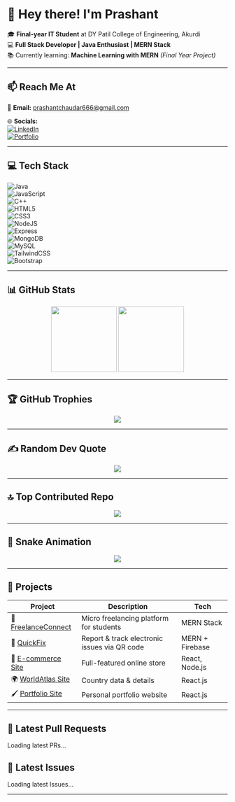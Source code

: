 # 👋 Hey there! I'm Prashant  

🎓 **Final-year IT Student** at DY Patil College of Engineering, Akurdi  
💻 **Full Stack Developer | Java Enthusiast | MERN Stack**  
📚 Currently learning: **Machine Learning with MERN** *(Final Year Project)*  

---

## 📫 Reach Me At  
📧 **Email:** prashantchaudar666@gmail.com  

🌐 **Socials:**  
[![LinkedIn](https://img.shields.io/badge/-LinkedIn-0077B5?style=flat&logo=linkedin&logoColor=white)](https://www.linkedin.com/in/prashant-chaudar-690425253)  
[![Portfolio](https://img.shields.io/badge/-Portfolio-000000?style=flat&logo=react&logoColor=white)](https://portfolio-vn3f.onrender.com)  

---

## 💻 Tech Stack  

![Java](https://img.shields.io/badge/Java-%23ED8B00.svg?style=flat&logo=java&logoColor=white)  
![JavaScript](https://img.shields.io/badge/JavaScript-%23323330.svg?style=flat&logo=javascript&logoColor=%23F7DF1E)  
![C++](https://img.shields.io/badge/C++-%2300599C.svg?style=flat&logo=c%2B%2B&logoColor=white)  
![HTML5](https://img.shields.io/badge/HTML5-%23E34F26.svg?style=flat&logo=html5&logoColor=white)  
![CSS3](https://img.shields.io/badge/CSS3-%231572B6.svg?style=flat&logo=css3&logoColor=white)  
![NodeJS](https://img.shields.io/badge/Node.js-43853D?style=flat&logo=node.js&logoColor=white)  
![Express](https://img.shields.io/badge/Express.js-%23404d59.svg?style=flat&logo=express&logoColor=white)  
![MongoDB](https://img.shields.io/badge/MongoDB-%234ea94b.svg?style=flat&logo=mongodb&logoColor=white)  
![MySQL](https://img.shields.io/badge/MySQL-%2300f.svg?style=flat&logo=mysql&logoColor=white)  
![TailwindCSS](https://img.shields.io/badge/Tailwind_CSS-%2338B2AC.svg?style=flat&logo=tailwind-css&logoColor=white)  
![Bootstrap](https://img.shields.io/badge/Bootstrap-%23563D7C.svg?style=flat&logo=bootstrap&logoColor=white)  

---

## 📊 GitHub Stats  

<p align="center">
  <img src="https://github-readme-stats.vercel.app/api?username=chaudarprashant&show_icons=true&theme=radical" height="150" />
  <img src="https://github-readme-streak-stats.herokuapp.com/?user=chaudarprashant&theme=radical" height="150" />
</p>

---

## 🏆 GitHub Trophies  
<p align="center">
  <img src="https://github-profile-trophy.vercel.app/?username=chaudarprashant&theme=radical&no-frame=true&no-bg=true&margin-w=4" />
</p>

---

## ✍️ Random Dev Quote  
<p align="center">
  <img src="https://quotes-github-readme.vercel.app/api?type=horizontal&theme=radical" />
</p>

---

## 🔝 Top Contributed Repo  
<p align="center">
  <img src="https://github-contributor-stats.vercel.app/api?username=chaudarprashant&limit=5&theme=radical&combine_all_yearly_contributions=true" />
</p>

---

## 🐍 Snake Animation  
<p align="center">
  <img src="https://raw.githubusercontent.com/chaudarprashant/chaudarprashant/output/github-contribution-grid-snake.svg" />
</p>

---

## 🚀 Projects  

| Project | Description | Tech |
|---------|-------------|------|
| 💼 [FreelanceConnect](https://github.com/chaudarprashant/FreelanceLink) | Micro freelancing platform for students | MERN Stack |
| 🔧 [QuickFix](https://github.com/chaudarprashant/QuickFix) | Report & track electronic issues via QR code | MERN + Firebase |
| 🛒 [E-commerce Site](https://github.com/chaudarprashant/E-COMMERCE) | Full-featured online store | React, Node.js |
| 🌍 [WorldAtlas Site](https://github.com/chaudarprashant/WorldAtlas) | Country data & details | React.js |
| 🖌 [Portfolio Site](https://github.com/chaudarprashant/MYPORTFOLIO) | Personal portfolio website | React.js |

---

## 🤝 Latest Pull Requests  
<!-- START_PR_LIST -->
Loading latest PRs...
<!-- END_PR_LIST -->

## 🐛 Latest Issues  
<!-- START_ISSUE_LIST -->
Loading latest Issues...
<!-- END_ISSUE_LIST -->

---
